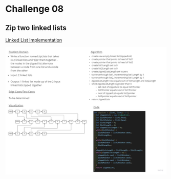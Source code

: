 # Challenge 08

## Zip two linked lists

[Linked List Implementation](/challenge-05/LinkedList.js)

![linked-list-zip](/img/linked-list-zip.jpg)
